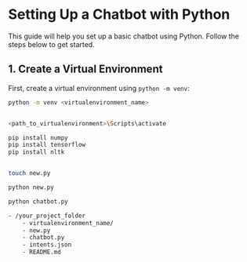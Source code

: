 # Setting Up a Chatbot with Python

This guide will help you set up a basic chatbot using Python. Follow the steps below to get started.

## 1. Create a Virtual Environment

First, create a virtual environment using `python -m venv`:


```bash
python -m venv <virtualenvironment_name>


<path_to_virtualenvironment>\Scripts\activate

pip install numpy
pip install tensorflow
pip install nltk


touch new.py

python new.py

python chatbot.py

- /your_project_folder
    - virtualenvironment_name/
    - new.py
    - chatbot.py
    - intents.json
    - README.md
